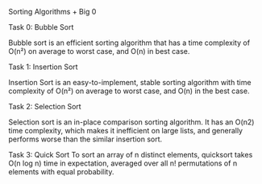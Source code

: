 Sorting Algorithms + Big 0

Task 0: Bubble Sort

Bubble sort is an efficient sorting algorithm that has a time complexity of O(n²) on average to worst case, and O(n) in best case.

Task 1: Insertion Sort

Insertion Sort is an easy-to-implement, stable sorting algorithm with time complexity of O(n²) on average to worst case, and O(n) in the best case.

Task 2: Selection Sort

Selection sort is an in-place comparison sorting algorithm. It has an O(n2) time complexity, which makes it inefficient on large lists, and generally performs worse than the similar insertion sort.

Task 3: Quick Sort
To sort an array of n distinct elements, quicksort takes O(n log n) time in expectation, averaged over all n! permutations of n elements with equal probability.

